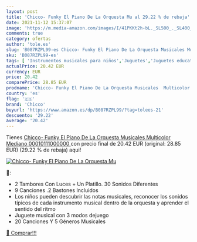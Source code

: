 ```yaml
---
layout: post
title: 'Chicco- Funky El Piano De La Orquesta Mu al 29.22 % de rebaja'
date: 2021-11-12 15:37:07
image: 'https://m.media-amazon.com/images/I/41PKKt2h-bL._SL500_._SL400_.jpg'
comments: true
category: ofertas
author: 'tole.es'
slug: 'B087RZPL99-es Chicco- Funky El Piano De La Orquesta Musicales Multicolor...'
sku: 'B087RZPL99-es'
tags: [ 'Instrumentos musicales para niños','Juguetes','Juguetes educativos','Juguetes y juegos','Pianos para niños','chicco','chicco-', ]
actualPrice: 20.42 EUR
currency: EUR
price: 20.42
comparePrice: 28.85 EUR
prodname: 'Chicco- Funky El Piano De La Orquesta Musicales  Multicolor  Mediano  00010111000000 '
country: 'es'
flag: '🇪🇸'
brand: 'Chicco'
buyurl: 'https://www.amazon.es/dp/B087RZPL99/?tag=tolees-21'
descuento: '29.22'
average: '20.42'
---
```


Tienes [Chicco- Funky El Piano De La Orquesta Musicales  Multicolor  Mediano  00010111000000 ](https://www.amazon.es/dp/B087RZPL99/?tag=tolees-21) con precio final de  20.42 EUR (original: 28.85 EUR) (29.22 %  de rebaja) aqui!

[![Chicco- Funky El Piano De La Orquesta Mu](https://m.media-amazon.com/images/I/41PKKt2h-bL._SL500_._SL400_.jpg)](https://www.amazon.es/dp/B087RZPL99/?tag=tolees-21)

🔎:

- 2 Tambores Con Luces + Un Platillo. 30 Sonidos Diferentes
- 9 Canciones .2 Bastones Incluidos
- Los niños pueden descubrir las notas musicales, reconocer los sonidos típicos de cada instrumento musical dentro de la orquesta y aprender el sentido del ritmo
- Juguete musical con 3 modos dejuego
- 20 Canciones Y 5 Géneros Musicales

[🛒 Comprar!!!](https://www.amazon.es/dp/B087RZPL99/?tag=tolees-21)
